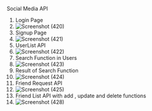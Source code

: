 Social Media API

1. Login Page
2. ![Screenshot (420)](https://github.com/RishabhSaxena45/Social-Media-API/assets/136158506/3c85f1c8-a0bb-4f4d-841a-844c0d826c41)
3. Signup Page
4. ![Screenshot (421)](https://github.com/RishabhSaxena45/Social-Media-API/assets/136158506/3980ab0d-f9ac-4b27-9765-0764ab1b2b6c)
5. UserList API
6. ![Screenshot (422)](https://github.com/RishabhSaxena45/Social-Media-API/assets/136158506/53b142bf-70db-4b83-b129-dd5007e73baa)
7. Search Function in Users
8. ![Screenshot (423)](https://github.com/RishabhSaxena45/Social-Media-API/assets/136158506/2f02e570-0e05-4d38-a63c-848da16f872b)
9. Result of Search Function
10. ![Screenshot (424)](https://github.com/RishabhSaxena45/Social-Media-API/assets/136158506/2934a2bc-a73e-4b0c-b619-5344fc58d8be)
11. Friend Request API
12. ![Screenshot (425)](https://github.com/RishabhSaxena45/Social-Media-API/assets/136158506/db73d17e-d3ed-4aad-936b-12ee1305fc73)
13. Friend List API with add , update and delete functions
14. ![Screenshot (428)](https://github.com/RishabhSaxena45/Social-Media-API/assets/136158506/1e5ce972-bd83-46e9-823e-0417914f7635)
